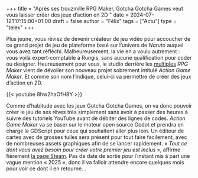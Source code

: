 +++
title = "Après ses trouzmille RPG Maker, Gotcha Gotcha Games veut vous laisser créer des jeux d’action en 2D "
date = 2024-07-12T17:15:00+01:00
draft = false
author = "Félix"
tags = ["Actu"]
type = "telex"
+++ 

Plus jeune, vous rêviez de devenir créateur de jeu vidéo pour accoucher de ce grand projet de jeu de plateforme basé sur l’univers de *Naruto* auquel vous avez tant réfléchi. Malheureusement, la vie en a voulu autrement : vous voilà expert-comptable à Rungis, sans aucune qualification pour coder ou designer. Heureusement pour vous, le studio derrière les [multiples](https://store.steampowered.com/search/?developer=Gotcha%20Gotcha%20Games) *RPG Maker* vient de dévoiler son nouveau projet sobrement intitulé *Action Game Maker*. Et comme son nom l’indique, celui-ci va permettre de créer des jeux d’action en 2D.

{{< youtube 8hw2haOfH8Y >}}

Comme d’habitude avec les jeux Gotcha Gotcha Games, on va donc pouvoir créer le jeu de ses rêves très simplement sans avoir à passer des heures à suivre des tutoriels YouTube avant de débiter des lignes de codes. *Action Game Maker* va se baser sur le moteur open source Godot et prendra en charge le GDScript pour ceux qui souhaitent aller plus loin. Un éditeur de cartes avec de grosses tuiles sera présent pour tout faire facilement, avec de nombreuses assets graphiques afin de se lancer rapidement. « *Tout ce dont vous avez besoin pour créer votre premier jeu est inclus* », affirme fièrement [la page Steam](https://store.steampowered.com/app/2987180/ACTION_GAME_MAKER/). Pas de date de sortie pour l’instant mis à part une vague mention « 2025 », donc il va falloir attendre encore quelques mois pour voir ce dont il en retourne. .